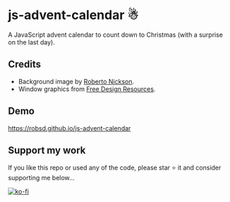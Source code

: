 # js-advent-calendar ☃

A JavaScript advent calendar to count down to Christmas (with a surprise on the last day).

## Credits

- Background image by [Roberto Nickson](https://unsplash.com/photos/5PQn41LFsQk).
- Window graphics from [Free Design Resources](https://freedesignresources.net/free-christmas-icons-vector).

## Demo

https://robsd.github.io/js-advent-calendar

## Support my work

If you like this repo or used any of the code, please star ⭐ it and consider supporting me below...

[![ko-fi](https://ko-fi.com/img/githubbutton_sm.svg)](https://ko-fi.com/F1F34TIDQ)